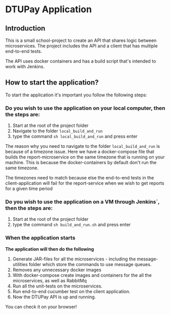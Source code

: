 # DTUPay Application

## Introduction
This is a small school-project to create an API that shares logic between microservices.
The project includes the API and a client that has multiple end-to-end tests.

The API uses docker containers and has a build script that's intended to work with Jenkins.

## How to start the application?
To start the application it's important you follow the following steps:

### Do you wish to use the application on your local computer, then the steps are:

1. Start at the root of the project folder
2. Navigate to the folder ```local_build_and_run```
3. type the command ```sh local_build_and_run``` and press enter

The reason why you need to navigate to the folder ```local_build_and_run``` is because of a 
timezone issue. Here we have a docker-compose file that builds the report-microservice on the same 
timezone that is running on your machine. This is because the docker-containers by default don't run the same timezone.

The timezones need to match because else the end-to-end tests in the client-application will fail for the report-service when we wish to get reports for a given time period
### Do you wish to use the application on a VM through Jenkins`, then the steps are:
1. Start at the root of the project folder
3. type the command ```sh build_and_run.sh``` and press enter

### When the application starts

**The application will then do the following**
1. Generate JAR-files for all the microservices - including the message-utilities folder
which store the commands to use message queues.
2. Removes any unnecessary docker images
3. With docker-compose create images and containers for the all the microservices, as well as RabbitMq
4. Run all the unit-tests on the microservices.
5. Run end-to-end cucumber test on the client application.
6. Now the DTUPay API is up and running.

You can check it on your browser!



 